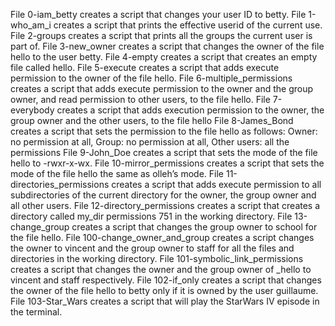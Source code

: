 File 0-iam_betty creates a script that changes your user ID to betty.
File 1-who_am_i creates a script that prints the effective userid of the current use.
File 2-groups creates a script that prints all the groups the current user is part of.
File 3-new_owner creates a script that changes the owner of the file hello to the user betty.
File 4-empty creates a script that creates an empty file called hello.
File 5-execute creates a script that adds execute permission to the owner of the file hello.
File 6-multiple_permissions creates a script that adds execute permission to the owner and the group owner, and read permission to other users, to the file hello.
File 7-everybody creates a script that adds execution permission to the owner, the group owner and the other users, to the file hello
File 8-James_Bond creates a script that sets the permission to the file hello as follows: Owner: no permission at all, Group: no permission at all, Other users: all the permissions
File 9-John_Doe creates a script that sets the mode of the file hello to -rwxr-x-wx.
File 10-mirror_permissions creates a script that sets the mode of the file hello the same as olleh’s mode.
File 11-directories_permissions creates a script that adds execute permission to all subdirectories of the current directory for the owner, the group owner and all other users.
File 12-directory_permissions creates a script that creates a directory called my_dir permissions 751 in the working directory.
File 13-change_group creates a script that changes the group owner to school for the file hello.
File 100-change_owner_and_group creates a script changes the owner to vincent and the group owner to staff for all the files and directories in the working directory.
File 101-symbolic_link_permissions creates a script that changes the owner and the group owner of _hello to vincent and staff respectively.
File 102-if_only creates a script that changes the owner of the file hello to betty only if it is owned by the user guillaume.
File 103-Star_Wars creates a script that will play the StarWars IV episode in the terminal.
